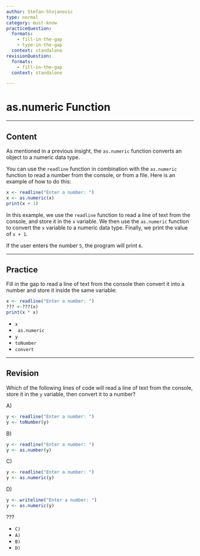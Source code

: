 ```yaml
---
author: Stefan-Stojanovic
type: normal
category: must-know
practiceQuestion:
  formats:
    - fill-in-the-gap
    - type-in-the-gap
  context: standalone
revisionQuestion:
  formats:
    - fill-in-the-gap
  context: standalone

---
```


# as.numeric Function

---

## Content

As mentioned in a previous insight, the `as.numeric` function converts an object to a numeric data type.

You can use the `readline` function in combination with the `as.numeric` function to read a number from the console, or from a file. Here is an example of how to do this:
```r
x <- readline("Enter a number: ")
x <- as.numeric(x)
print(x + 1)
```

In this example, we use the `readline` function to read a line of text from the console, and store it in the `x` variable. We then use the `as.numeric` function to convert the `x` variable to a numeric data type. Finally, we print the value of `x + 1`.

If the user enters the number `5`, the program will print `6`.


---
## Practice

Fill in the gap to read a line of text from the console then convert it into a number and store it inside the same variable:

```r
x <- readline("Enter a number: ")
??? <-???(x)
print(x * x)
```

- `x`
- ` as.numeric`
- `y`
- `toNumber`
- `convert`

---
## Revision

Which of the following lines of code will read a line of text from the console, store it in the `y` variable, then convert it to a number?

A)
```r
y <- readline("Enter a number: ")
y <- toNumber(y)
```

B)
```r
y <- readline("Enter a number: ")
y <- as.number(y)
```

C)
```r
y <- readline("Enter a number: ")
y <- as.numeric(y)
```

D)
```r
y <- writeline("Enter a number: ")
y <- as.numeric(y)
```

???

- `C)`
- `A)`
- `B)`
- `D)`